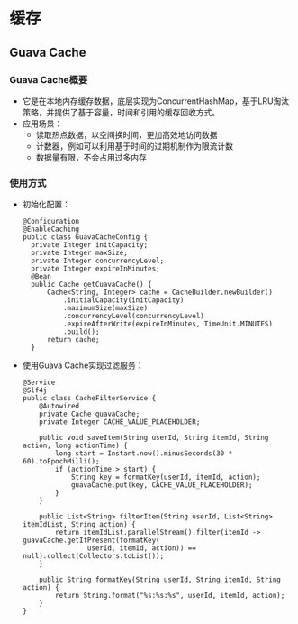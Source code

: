 # 缓存

## Guava Cache

### Guava Cache概要

  - 它是在本地内存缓存数据，底层实现为ConcurrentHashMap，基于LRU淘汰策略，并提供了基于容量，时间和引用的缓存回收方式。
  - 应用场景：
    - 读取热点数据，以空间换时间，更加高效地访问数据
    - 计数器，例如可以利用基于时间的过期机制作为限流计数
    - 数据量有限，不会占用过多内存

### 使用方式

  - 初始化配置：
    ```
    @Configuration
    @EnableCaching
    public class GuavaCacheConfig {
      private Integer initCapacity;
      private Integer maxSize;
      private Integer concurrencyLevel;
      private Integer expireInMinutes;
      @Bean
      public Cache getCuavaCache() {
          Cache<String, Integer> cache = CacheBuilder.newBuilder()
              .initialCapacity(initCapacity)
              .maximumSize(maxSize)
              .concurrencyLevel(concurrencyLevel)
              .expireAfterWrite(expireInMinutes, TimeUnit.MINUTES)
              .build();
          return cache;
      }
    ```
  - 使用Guava Cache实现过滤服务：
    ```
    @Service
    @Slf4j
    public class CacheFilterService {
        @Autowired
        private Cache guavaCache;
        private Integer CACHE_VALUE_PLACEHOLDER;

        public void saveItem(String userId, String itemId, String action, long actionTime) {
            long start = Instant.now().minusSeconds(30 * 60).toEpochMilli();
            if (actionTime > start) {
                String key = formatKey(userId, itemId, action);
                guavaCache.put(key, CACHE_VALUE_PLACEHOLDER);
            }
        }
        
        public List<String> filterItem(String userId, List<String> itemIdList, String action) {
            return itemIdList.parallelStream().filter(itemId -> guavaCache.getIfPresent(formatKey(
                    userId, itemId, action)) == null).collect(Collectors.toList());
        }
        
        public String formatKey(String userId, String itemId, String action) {
            return String.format("%s:%s:%s", userId, itemId, action);
        }
    }
    ```
